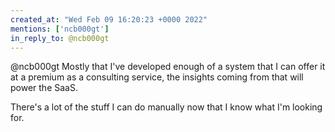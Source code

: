 ```yaml
---
created_at: "Wed Feb 09 16:20:23 +0000 2022"
mentions: ['ncb000gt']
in_reply_to: @ncb000gt
---
```


@ncb000gt Mostly that I've developed enough of a system that I can offer it at a premium as a consulting service, the insights coming from that will power the SaaS. 

There's a lot of the stuff I can do manually now that I know what I'm looking for.